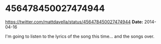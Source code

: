 # 456478450027474944
https://twitter.com/mattdavella/status/456478450027474944
**Date:** 2014-04-16

I'm going to listen to the lyrics of the song this time... and the songs over.
